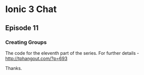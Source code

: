 # Ionic 3 Chat

## Episode 11

### Creating Groups

The code for the eleventh part of the series. For further details - http://tphangout.com/?p=693

Thanks.



